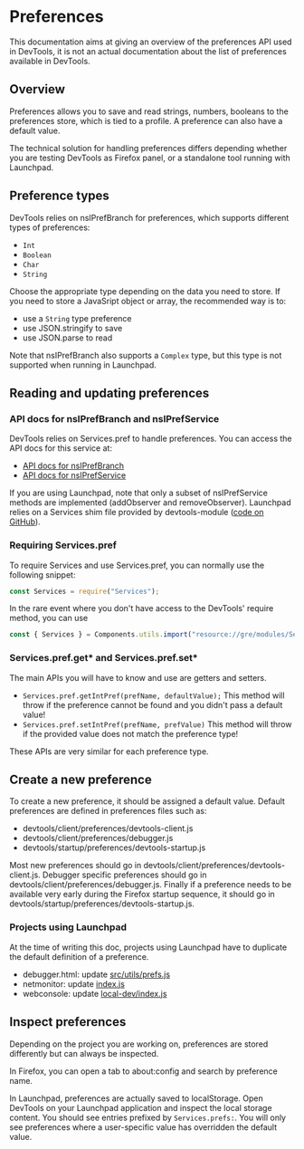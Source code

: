# Preferences

This documentation aims at giving an overview of the preferences API used in DevTools, it
is not an actual documentation about the list of preferences available in DevTools.

## Overview

Preferences allows you to save and read strings, numbers, booleans to the preferences
store, which is tied to a profile. A preference can also have a default value.

The technical solution for handling preferences differs depending whether you are
testing DevTools as Firefox panel, or a standalone tool running with Launchpad.

## Preference types

DevTools relies on nsIPrefBranch for preferences, which supports different types of
preferences:
* `Int`
* `Boolean`
* `Char`
* `String`

Choose the appropriate type depending on the data you need to store. If you need to store
a JavaSript object or array, the recommended way is to:
* use a `String` type preference
* use JSON.stringify to save
* use JSON.parse to read

Note that nsIPrefBranch also supports a `Complex` type, but this type is not supported
when running in Launchpad.

## Reading and updating preferences

### API docs for nsIPrefBranch and nsIPrefService

DevTools relies on Services.pref to handle preferences. You can access the API docs for
this service at:
* [API docs for nsIPrefBranch](https://developer.mozilla.org/en-US/docs/Mozilla/Tech/XPCOM/Reference/Interface/nsIPrefBranch)
* [API docs for nsIPrefService](https://developer.mozilla.org/en-US/docs/Mozilla/Tech/XPCOM/Reference/Interface/nsIPrefService)

If you are using Launchpad, note that only a subset of nsIPrefService methods are
implemented (addObserver and removeObserver). Launchpad relies on a Services shim file
provided by devtools-module ([code on GitHub](https://github.com/devtools-html/devtools-core/blob/master/packages/devtools-modules/src/Services.js)).

### Requiring Services.pref

To require Services and use Services.pref, you can normally use the following snippet:

```javascript
const Services = require("Services");
```

In the rare event where you don't have access to the DevTools' require method, you can use

```javascript
const { Services } = Components.utils.import("resource://gre/modules/Services.jsm", {});
```

### Services.pref.get* and Services.pref.set*

The main APIs you will have to know and use are getters and setters.
* `Services.pref.getIntPref(prefName, defaultValue);` This method will throw if the
preference cannot be found and you didn't pass a default value!
* `Services.pref.setIntPref(prefName, prefValue)` This method will throw if the provided
value does not match the preference type!

These APIs are very similar for each preference type.

## Create a new preference

To create a new preference, it should be assigned a default value. Default preferences are
defined in preferences files such as:
- devtools/client/preferences/devtools-client.js
- devtools/client/preferences/debugger.js
- devtools/startup/preferences/devtools-startup.js

Most new preferences should go in devtools/client/preferences/devtools-client.js. Debugger
specific preferences should go in devtools/client/preferences/debugger.js. Finally if a
preference needs to be available very early during the Firefox startup sequence, it should
go in devtools/startup/preferences/devtools-startup.js.

### Projects using Launchpad

At the time of writing this doc, projects using Launchpad have to duplicate the default
definition of a preference.
* debugger.html: update [src/utils/prefs.js](https://github.com/devtools-html/debugger.html/blob/master/src/utils/prefs.js)
* netmonitor: update [index.js](http://searchfox.org/mozilla-central/source/devtools/client/netmonitor/index.js)
* webconsole: update [local-dev/index.js](http://searchfox.org/mozilla-central/source/devtools/client/webconsole/local-dev/index.js)

## Inspect preferences

Depending on the project you are working on, preferences are stored differently but can
always be inspected.

In Firefox, you can open a tab to about:config and search by preference name.

In Launchpad, preferences are actually saved to localStorage. Open DevTools on your
Launchpad application and inspect the local storage content. You should see entries
prefixed by `Services.prefs:`. You will only see preferences where a user-specific value
has overridden the default value.